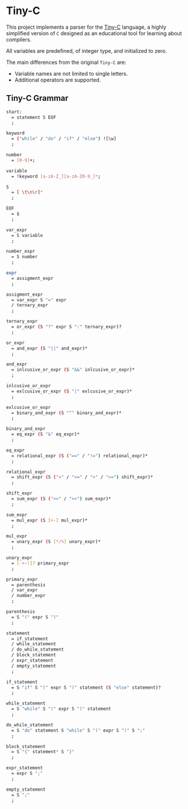 ﻿# Tiny-C

This project implements a parser for the [Tiny-C](http://www.iro.umontreal.ca/~felipe/IFT2030-Automne2002/Complements/tinyc.c) language, a highly simplified version of `C` designed as an educational tool for learning about compilers.

All variables are predefined, of integer type, and initialized to zero.

The main differences from the original `Tiny-C` are:
- Variable names are not limited to single letters.
- Additional operators are supported.

## Tiny-C Grammar

```sh
start:
  = statement S EOF
  ;

keyword
  = ("while" / "do" / "if" / "else") ![\w]
  ;

number
  = [0-9]+;

variable
  = !keyword [a-zA-Z_][a-zA-Z0-9_]*;

S
  = [ \t\n\r]*
  ;

EOF
  = $
  ;

var_expr
  = S variable
  ;

number_expr
  = S number
  ;

expr
  = assigment_expr
  ;

assigment_expr
  = var_expr S "=" expr
  / ternary_expr
  ;

ternary_expr
  = or_expr (S "?" expr S ":" ternary_expr)?
  ;

or_expr
  = and_expr (S "||" and_expr)*
  ;

and_expr
  = inlcusive_or_expr (S "&&" inlcusive_or_expr)*
  ;

inlcusive_or_expr
  = exlcusive_or_expr (S "|" exlcusive_or_expr)*
  ;

exlcusive_or_expr
  = binary_and_expr (S "^" binary_and_expr)*
  ;

binary_and_expr
  = eq_expr (S "&" eq_expr)*
  ;

eq_expr
  = relational_expr (S ("==" / "!=") relational_expr)*
  ;

relational_expr
  = shift_expr (S ("<" / "<=" / ">" / ">=") shift_expr)*
  ;

shift_expr
  = sum_expr (S ("<<" / ">>") sum_expr)*
  ;

sum_expr
  = mul_expr (S [+-] mul_expr)*
  ;

mul_expr
  = unary_expr (S [*/%] unary_expr)*
  ;

unary_expr
  = [-+~!]? primary_expr
  ;

primary_expr
  = parenthesis
  / var_expr
  / number_expr
  ;

parenthesis
  = S "(" expr S ")"
  ;

statement
  = if_statement
  / while_statement
  / do_while_statement
  / block_statement
  / expr_statement
  / empty_statement
  ;

if_statement
  = S "if" S "(" expr S ")" statement (S "else" statement)?
  ;

while_statement
  = S "while" S "(" expr S ")" statement
  ;

do_while_statement
  = S "do" statement S "while" S "(" expr S ")" S ";"
  ;

block_statement
  = S "{" statement* S "}"
  ;

expr_statement
  = expr S ";"
  ;

empty_statement
  = S ";"
  ;
```
